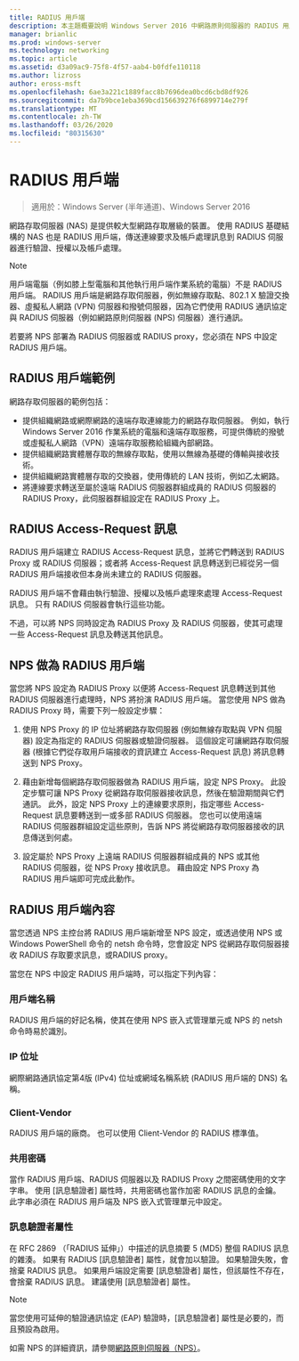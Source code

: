 ```yaml
---
title: RADIUS 用戶端
description: 本主題概要說明 Windows Server 2016 中網路原則伺服器的 RADIUS 用戶端。
manager: brianlic
ms.prod: windows-server
ms.technology: networking
ms.topic: article
ms.assetid: d3a09ac9-75f8-4f57-aab4-b0fdfe110118
ms.author: lizross
author: eross-msft
ms.openlocfilehash: 6ae3a221c1889facc8b7696dea0bcd6cbd8df926
ms.sourcegitcommit: da7b9bce1eba369bcd156639276f6899714e279f
ms.translationtype: MT
ms.contentlocale: zh-TW
ms.lasthandoff: 03/26/2020
ms.locfileid: "80315630"
---
```

# <a name="radius-clients"></a>RADIUS 用戶端

>適用於：Windows Server (半年通道)、Windows Server 2016

網路存取伺服器 \(NAS\) 是提供較大型網路存取層級的裝置。 使用 RADIUS 基礎結構的 NAS 也是 RADIUS 用戶端，傳送連線要求及帳戶處理訊息到 RADIUS 伺服器進行驗證、授權以及帳戶處理。

>[!NOTE]
>用戶端電腦（例如膝上型電腦和其他執行用戶端作業系統的電腦）不是 RADIUS 用戶端。 RADIUS 用戶端是網路存取伺服器，例如無線存取點、802.1 X 驗證交換器、虛擬私人網路 \(VPN\) 伺服器和撥號伺服器，因為它們使用 RADIUS 通訊協定與 RADIUS 伺服器（例如網路原則伺服器 \(NPS\) 伺服器）進行通訊。

若要將 NPS 部署為 RADIUS 伺服器或 RADIUS proxy，您必須在 NPS 中設定 RADIUS 用戶端。

## <a name="radius-client-examples"></a>RADIUS 用戶端範例

網路存取伺服器的範例包括：

- 提供組織網路或網際網路的遠端存取連線能力的網路存取伺服器。 例如，執行 Windows Server 2016 作業系統的電腦和遠端存取服務，可提供傳統的撥號或虛擬私人網路（VPN）遠端存取服務給組織內部網路。
- 提供組織網路實體層存取的無線存取點，使用以無線為基礎的傳輸與接收技術。
- 提供組織網路實體層存取的交換器，使用傳統的 LAN 技術，例如乙太網路。
- 將連線要求轉送至屬於遠端 RADIUS 伺服器群組成員的 RADIUS 伺服器的 RADIUS Proxy，此伺服器群組設定在 RADIUS Proxy 上。

## <a name="radius-access-request-messages"></a>RADIUS Access-Request 訊息

RADIUS 用戶端建立 RADIUS Access-Request 訊息，並將它們轉送到 RADIUS Proxy 或 RADIUS 伺服器；或者將 Access-Request 訊息轉送到已經從另一個 RADIUS 用戶端接收但本身尚未建立的 RADIUS 伺服器。

RADIUS 用戶端不會藉由執行驗證、授權以及帳戶處理來處理 Access-Request 訊息。 只有 RADIUS 伺服器會執行這些功能。

不過，可以將 NPS 同時設定為 RADIUS Proxy 及 RADIUS 伺服器，使其可處理一些 Access-Request 訊息及轉送其他訊息。

## <a name="nps-as-a-radius-client"></a>NPS 做為 RADIUS 用戶端

當您將 NPS 設定為 RADIUS Proxy 以便將 Access-Request 訊息轉送到其他 RADIUS 伺服器進行處理時，NPS 將扮演 RADIUS 用戶端。 當您使用 NPS 做為 RADIUS Proxy 時，需要下列一般設定步驟：

1. 使用 NPS Proxy 的 IP 位址將網路存取伺服器 (例如無線存取點與 VPN 伺服器) 設定為指定的 RADIUS 伺服器或驗證伺服器。 這個設定可讓網路存取伺服器 (根據它們從存取用戶端接收的資訊建立 Access-Request 訊息) 將訊息轉送到 NPS Proxy。

2. 藉由新增每個網路存取伺服器做為 RADIUS 用戶端，設定 NPS Proxy。 此設定步驟可讓 NPS Proxy 從網路存取伺服器接收訊息，然後在驗證期間與它們通訊。 此外，設定 NPS Proxy 上的連線要求原則，指定哪些 Access-Request 訊息要轉送到一或多部 RADIUS 伺服器。 您也可以使用遠端 RADIUS 伺服器群組設定這些原則，告訴 NPS 將從網路存取伺服器接收的訊息傳送到何處。

3. 設定屬於 NPS Proxy 上遠端 RADIUS 伺服器群組成員的 NPS 或其他 RADIUS 伺服器，從 NPS Proxy 接收訊息。 藉由設定 NPS Proxy 為 RADIUS 用戶端即可完成此動作。

## <a name="radius-client-properties"></a>RADIUS 用戶端內容

當您透過 NPS 主控台將 RADIUS 用戶端新增至 NPS 設定，或透過使用 NPS 或 Windows PowerShell 命令的 netsh 命令時，您會設定 NPS 從網路存取伺服器接收 RADIUS 存取要求訊息，或RADIUS proxy。

當您在 NPS 中設定 RADIUS 用戶端時，可以指定下列內容：

### <a name="client-name"></a>用戶端名稱

 RADIUS 用戶端的好記名稱，使其在使用 NPS 嵌入式管理單元或 NPS 的 netsh 命令時易於識別。

### <a name="ip-address"></a>IP 位址

網際網路通訊協定第4版 \(IPv4\) 位址或網域名稱系統 \(RADIUS 用戶端的 DNS\) 名稱。

### <a name="client-vendor"></a>Client-Vendor

RADIUS 用戶端的廠商。 也可以使用 Client-Vendor 的 RADIUS 標準值。

### <a name="shared-secret"></a>共用密碼

當作 RADIUS 用戶端、RADIUS 伺服器以及 RADIUS Proxy 之間密碼使用的文字字串。 使用 [訊息驗證者] 屬性時，共用密碼也當作加密 RADIUS 訊息的金鑰。 此字串必須在 RADIUS 用戶端及 NPS 嵌入式管理單元中設定。

### <a name="message-authenticator-attribute"></a>訊息驗證者屬性

在 RFC 2869 （「RADIUS 延伸」）中描述的訊息摘要 5 \(MD5\) 整個 RADIUS 訊息的雜湊。 如果有 RADIUS [訊息驗證者] 屬性，就會加以驗證。 如果驗證失敗，會捨棄 RADIUS 訊息。 如果用戶端設定需要 [訊息驗證者] 屬性，但該屬性不存在，會捨棄 RADIUS 訊息。 建議使用 [訊息驗證者] 屬性。

>[!NOTE]
>當您使用可延伸的驗證通訊協定 \(EAP\) 驗證時，[訊息驗證者] 屬性是必要的，而且預設為啟用。 

如需 NPS 的詳細資訊，請參閱[網路原則伺服器（NPS）](nps-top.md)。

